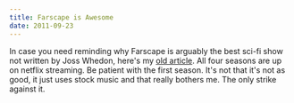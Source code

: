 ```yaml
---
title: Farscape is Awesome
date: 2011-09-23
---
```


In case you need reminding why Farscape is arguably the best sci-fi show not written by Joss Whedon, here's my [old article](http://atteroignorantiam.blogspot.com/2011/02/why-farscape-is-awesome.html). All four seasons are up on netflix streaming. Be patient with the first season. It's not that it's not as good, it just uses stock music and that really bothers me. The only strike against it.
